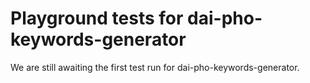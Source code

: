 # Playground tests for dai-pho-keywords-generator
We are still awaiting the first test run for dai-pho-keywords-generator.
